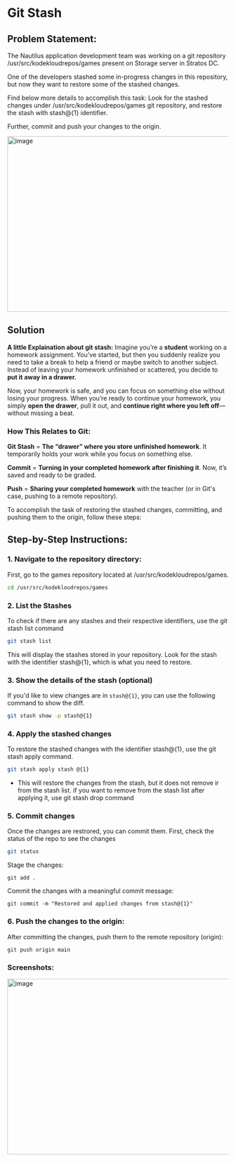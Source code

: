 # Git Stash

## Problem Statement:

The Nautilus application development team was working on a git repository /usr/src/kodekloudrepos/games present on Storage server in Stratos DC. 

One of the developers stashed some in-progress changes in this repository, but now they want to restore some of the stashed changes. 


Find below more details to accomplish this task: Look for the stashed changes under /usr/src/kodekloudrepos/games git repository, and restore the stash with stash@{1} identifier. 

Further, commit and push your changes to the origin.

<img width="700" height="400" alt="image" src="https://github.com/user-attachments/assets/c7054649-f475-49e9-9f7f-3bc96005a235" />

## Solution

**A little Explaination about git stash:**
Imagine you’re a **student** working on a homework assignment. You’ve started, but then you suddenly realize you need to take a break to help a friend or maybe switch to another subject. Instead of leaving your homework unfinished or scattered, you decide to **put it away in a drawer.**

Now, your homework is safe, and you can focus on something else without losing your progress. When you’re ready to continue your homework, you simply **open the drawer**, pull it out, and **continue right where you left off**—without missing a beat.

### How This Relates to Git:

**Git Stash** = **The “drawer” where you store unfinished homework**. It temporarily holds your work while you focus on something else.

**Commit** = **Turning in your completed homework after finishing it**. Now, it’s saved and ready to be graded.

**Push** = **Sharing your completed homework** with the teacher (or in Git's case, pushing to a remote repository).


To accomplish the task of restoring the stashed changes, committing, and pushing them to the origin, follow these steps:

## Step-by-Step Instructions:

### 1. Navigate to the repository directory:

First, go to the games repository located at /usr/src/kodekloudrepos/games.

```bash
cd /usr/src/kodekloudrepos/games
```

### 2. List the Stashes
To check if there are any stashes and their respective identifiers, use the git stash list command
```bash
git stash list
```
This will display the stashes stored in your repository. Look for the stash with the identifier stash@{1}, which is what you need to restore.

### 3. Show the details of the stash (optional)
If you'd like to view changes are in `stash@{1}`, you can use the following command to show the diff.
```bash
git stash show -p stash@{1}
```
### 4.  Apply the stashed changes
To restore the stashed changes with the identifier stash@{1}, use the git stash apply command.
```bash
git stash apply stash @{1}
```
- This will restore the changes from the stash, but it does not remove ir from the stash list. if you want to remove from the stash list after applying it, use git stash drop command
### 5. Commit changes
Once the changes are restrored, you can commit them. First, check the status of the repo to see the changes
```bash
git status
```
Stage the changes:
```
git add .
```
Commit the changes with a meaningful commit message:
```
git commit -m "Restored and applied changes from stash@{1}"
```
### 6. Push the changes to the origin:
After committing the changes, push them to the remote repository (origin):
```
git push origin main
```
### Screenshots:

<img width="700" height="400" alt="image" src="https://github.com/user-attachments/assets/778ffbb9-6443-417f-99a0-40731024683e" />



